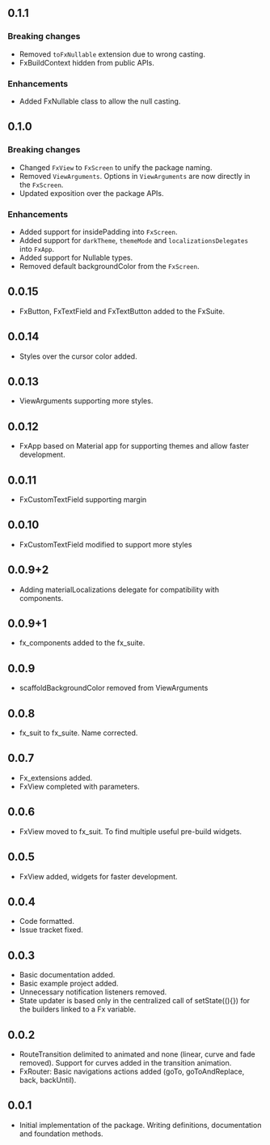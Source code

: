 ## 0.1.1
### Breaking changes
* Removed `toFxNullable` extension due to wrong casting.
* FxBuildContext hidden from public APIs.
### Enhancements
* Added FxNullable class to allow the null casting.

## 0.1.0
### Breaking changes
* Changed `FxView` to `FxScreen` to unify the package naming.
* Removed `ViewArguments`. Options in `ViewArguments` are now directly in the `FxScreen`.
* Updated exposition over the package APIs.
### Enhancements
* Added support for insidePadding into `FxScreen`.
* Added support for `darkTheme`, `themeMode` and `localizationsDelegates` into `FxApp`.
* Added support for Nullable types.
* Removed default backgroundColor from the `FxScreen`.

## 0.0.15
* FxButton, FxTextField and FxTextButton added to the FxSuite.

## 0.0.14
* Styles over the cursor color added.

## 0.0.13
* ViewArguments supporting more styles.

## 0.0.12
* FxApp based on Material app for supporting themes and allow faster development.

## 0.0.11
* FxCustomTextField supporting margin

## 0.0.10
* FxCustomTextField modified to support more styles

## 0.0.9+2
* Adding materialLocalizations delegate for compatibility with components.

## 0.0.9+1
* fx_components added to the fx_suite.

## 0.0.9
* scaffoldBackgroundColor removed from ViewArguments

## 0.0.8
* fx_suit to fx_suite. Name corrected.

## 0.0.7
* Fx_extensions added.
* FxView completed with parameters.

## 0.0.6
* FxView moved to fx_suit. To find multiple useful pre-build widgets.

## 0.0.5
* FxView added, widgets for faster development.

## 0.0.4
* Code formatted.
* Issue tracket fixed.

## 0.0.3
* Basic documentation added.
* Basic example project added.
* Unnecessary notification listeners removed.
* State updater is based only in the centralized call of setState((){}) for the builders linked to a Fx variable.

## 0.0.2
* RouteTransition delimited to animated and none (linear, curve and fade removed). Support for curves added in the transition animation.
* FxRouter: Basic navigations actions added (goTo, goToAndReplace, back, backUntil).

## 0.0.1
* Initial implementation of the package. Writing definitions, documentation and foundation methods.
